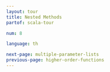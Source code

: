 ```yaml
---
layout: tour
title: Nested Methods
partof: scala-tour

num: 8

language: th

next-page: multiple-parameter-lists
previous-page: higher-order-functions
---
```


